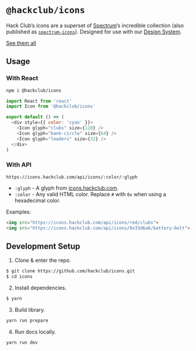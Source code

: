 # `@hackclub/icons`

Hack Club’s icons are a superset of [Spectrum](https://spectrum.chat)’s incredible collection (also published as [`spectrum-icons`](https://github.com/lachlanjc/spectrum-icons)). Designed for use with our [Design System](https://github.com/hackclub/design-system).

[See them all](https://hackclub-icons.now.sh)

## Usage

### With React

```sh
npm i @hackclub/icons
```

```js
import React from 'react'
import Icon from '@hackclub/icons'

export default () => (
  <div style={{ color: 'cyan' }}>
    <Icon glyph="clubs" size={128} />
    <Icon glyph="bank-circle" size={64} />
    <Icon glyph="leaders" size={32} />
  </div>
)
```

### With API

`https://icons.hackclub.com/api/icons/:color/:glyph`
 - `:glyph` - A glyph from [icons.hackclub.com](https://icons.hackclub.com).
 - `:color` - Any valid HTML color. Replace `#` with `0x` when using a hexadecimal color.

Examples:

```html
<img src="https://icons.hackclub.com/api/icons/red/clubs">
<img src="https://icons.hackclub.com/api/icons/0x33d6a6/battery-bolt">
```

## Development Setup

1. Clone & enter the repo.

```sh
$ git clone https://github.com/hackclub/icons.git
$ cd icons
```

2. Install dependencies.

```sh
$ yarn
```

3. Build library.

```sh
yarn run prepare
```

4. Run docs locally.

```sh
yarn run dev
```
